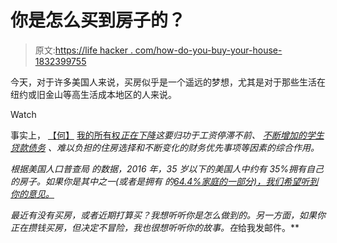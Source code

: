 # 你是怎么买到房子的？

> 原文:[https://life hacker . com/how-do-you-buy-your-house-1832399755](https://lifehacker.com/how-did-you-buy-your-house-1832399755)

今天，对于许多美国人来说，买房似乎是一个遥远的梦想，尤其是对于那些生活在纽约或旧金山等高生活成本地区的人来说。

Watch

事实上， [【何】](https://www.citylab.com/equity/2018/05/the-great-housing-reset/559466/) [我的所有权*正在下降*](https://www.citylab.com/equity/2018/05/the-great-housing-reset/559466/)*这要归功于工资停滞不前、 [不断增加的学生贷款债务](https://www.bloomberg.com/news/articles/2019-01-16/high-student-debt-is-driving-low-millennial-homeownership-rates) 、难以负担的住房选择和不断变化的财务优先事项等因素的综合作用。*

*根据美国人口普查局 的数据，2016 年，35 岁以下的美国人中约有 35%拥有自己的房子。如果你是其中之一(或者是拥有 的[64.4%家庭的一部分)，我们希望听到你的意见。](https://fred.stlouisfed.org/series/RHORUSQ156N)*

*最近有没有买房，或者近期打算买？我想听听你是怎么做到的。另一方面，如果你正在攒钱买房，但决定不冒险，我也很想听听你的故事。在*给我发邮件。**